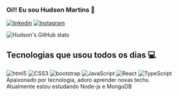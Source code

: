 ### Oi!! Eu sou Hudson Martins 🤙


[![linkedin](https://img.shields.io/badge/LinkedIn-0077B5?style=for-the-badge&logo=linkedin&logoColor=white)](https://www.instagram.com/hudson_isco/)
[![Instagram](https://img.shields.io/badge/Instagram-E4405F?style=for-the-badge&logo=instagram&logoColor=white)](https://www.linkedin.com/in/hudson-martins-b5997a160/)

![Hudson's GitHub stats](https://github-readme-stats.vercel.app/api?username=hudsonlhMartins&show_icons=true&theme=dracula)

## Tecnologias que usou todos os dias 💻

<div style="display: inline-block">
    <img align="center" alt="html5" src="https://img.shields.io/badge/HTML5-E34F26?style=for-the-badge&logo=html5&logoColor=white"/>
    <img align="center" alt="CSS3" src="https://img.shields.io/badge/CSS3-1572B6?style=for-the-badge&logo=css3&logoColor=white"/>
    <img align="center" alt="bootstrap" src="https://img.shields.io/badge/Bootstrap-563D7C?style=for-the-badge&logo=bootstrap&logoColor=white"/>
    <img align="center" alt="JavaScript" src="https://img.shields.io/badge/JavaScript-323330?style=for-the-badge&logo=javascript&logoColor=F7DF1E"/>
    <img align="center" alt="React" src="https://img.shields.io/badge/React-20232A?style=for-the-badge&logo=react&logoColor=61DAFB"/>
    <img align="center" alt="TypeScript" src="https://img.shields.io/badge/TypeScript-007ACC?style=for-the-badge&logo=typescript&logoColor=white"/>

</div>
<br>
Apaixonado por tecnologia, adoro aprender novas techs. 
<br>
Atualmente estou estudando Node-js e MongoDB

